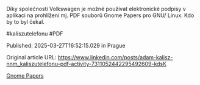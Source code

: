 Díky společnosti Volkswagen je možné používat elektronické podpisy v aplikaci na prohlížení mj. PDF souborů Gnome Papers pro GNU/ Linux. Kdo by to byl čekal.


#kaliszutelefonu #PDF


Published: 2025-03-27T16:52:15.029 in Prague

Original article URL: https://www.linkedin.com/posts/adam-kalisz-nnm_kaliszutelefonu-pdf-activity-7311052442295492609-kdsK

[Gnome Papers](./media/gnome-papers.png)
